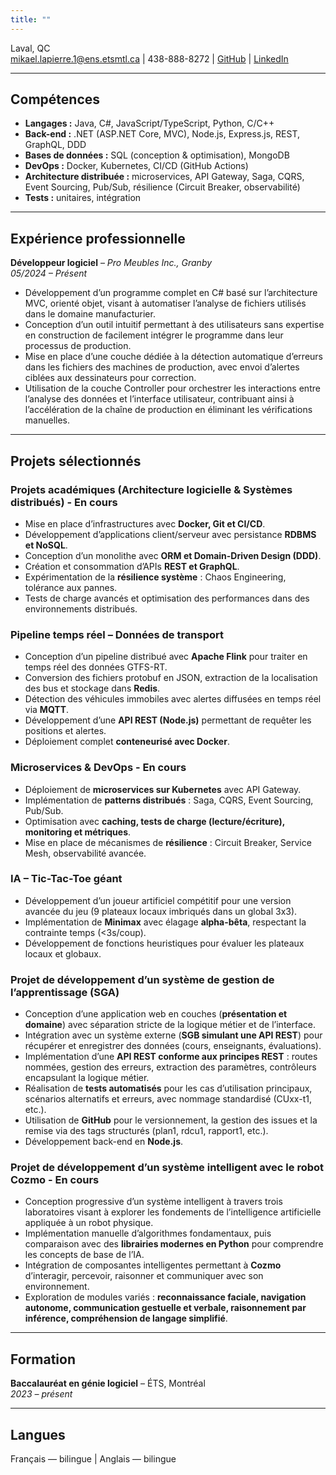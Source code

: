 ```yaml
---
title: ""
---
```


Laval, QC  
mikael.lapierre.1@ens.etsmtl.ca | 438-888-8272  | [GitHub](https://github.com/miklap) | [LinkedIn](https://linkedin.com/in/mikael-lapierre)

---

## Compétences

- **Langages :** Java, C#, JavaScript/TypeScript, Python, C/C++  
- **Back-end :** .NET (ASP.NET Core, MVC), Node.js, Express.js, REST, GraphQL, DDD  
- **Bases de données :** SQL (conception & optimisation), MongoDB  
- **DevOps :** Docker, Kubernetes, CI/CD (GitHub Actions)  
- **Architecture distribuée :** microservices, API Gateway, Saga, CQRS, Event Sourcing, Pub/Sub, résilience (Circuit Breaker, observabilité)  
- **Tests :** unitaires, intégration  

---

## Expérience professionnelle

**Développeur logiciel** – *Pro Meubles Inc., Granby*  
*05/2024 – Présent*  
- Développement d’un programme complet en C# basé sur l’architecture MVC, orienté objet, visant à automatiser l’analyse de fichiers utilisés dans le domaine manufacturier.  
- Conception d’un outil intuitif permettant à des utilisateurs sans expertise en construction de facilement intégrer le programme dans leur processus de production.  
- Mise en place d’une couche dédiée à la détection automatique d’erreurs dans les fichiers des machines de production, avec envoi d’alertes ciblées aux dessinateurs pour correction.  
- Utilisation de la couche Controller pour orchestrer les interactions entre l’analyse des données et l’interface utilisateur, contribuant ainsi à l’accélération de la chaîne de production en éliminant les vérifications manuelles.  

---

## Projets sélectionnés

### Projets académiques (Architecture logicielle & Systèmes distribués) - En cours
- Mise en place d’infrastructures avec **Docker, Git et CI/CD**.  
- Développement d’applications client/serveur avec persistance **RDBMS et NoSQL**.  
- Conception d’un monolithe avec **ORM et Domain-Driven Design (DDD)**.  
- Création et consommation d’APIs **REST et GraphQL**.  
- Expérimentation de la **résilience système** : Chaos Engineering, tolérance aux pannes.  
- Tests de charge avancés et optimisation des performances dans des environnements distribués.  

### Pipeline temps réel – Données de transport
- Conception d’un pipeline distribué avec **Apache Flink** pour traiter en temps réel des données GTFS-RT.  
- Conversion des fichiers protobuf en JSON, extraction de la localisation des bus et stockage dans **Redis**.  
- Détection des véhicules immobiles avec alertes diffusées en temps réel via **MQTT**.  
- Développement d’une **API REST (Node.js)** permettant de requêter les positions et alertes.  
- Déploiement complet **conteneurisé avec Docker**.  

### Microservices & DevOps - En cours
- Déploiement de **microservices sur Kubernetes** avec API Gateway.  
- Implémentation de **patterns distribués** : Saga, CQRS, Event Sourcing, Pub/Sub.  
- Optimisation avec **caching, tests de charge (lecture/écriture), monitoring et métriques**.  
- Mise en place de mécanismes de **résilience** : Circuit Breaker, Service Mesh, observabilité avancée.  

### IA – Tic-Tac-Toe géant
- Développement d’un joueur artificiel compétitif pour une version avancée du jeu (9 plateaux locaux imbriqués dans un global 3x3).  
- Implémentation de **Minimax** avec élagage **alpha-bêta**, respectant la contrainte temps (<3s/coup).  
- Développement de fonctions heuristiques pour évaluer les plateaux locaux et globaux.  

### Projet de développement d’un système de gestion de l’apprentissage (SGA)
- Conception d’une application web en couches (**présentation et domaine**) avec séparation stricte de la logique métier et de l’interface.  
- Intégration avec un système externe (**SGB simulant une API REST**) pour récupérer et enregistrer des données (cours, enseignants, évaluations).  
- Implémentation d’une **API REST conforme aux principes REST** : routes nommées, gestion des erreurs, extraction des paramètres, contrôleurs encapsulant la logique métier.  
- Réalisation de **tests automatisés** pour les cas d’utilisation principaux, scénarios alternatifs et erreurs, avec nommage standardisé (CUxx-t1, etc.).  
- Utilisation de **GitHub** pour le versionnement, la gestion des issues et la remise via des tags structurés (plan1, rdcu1, rapport1, etc.).  
- Développement back-end en **Node.js**.  

### Projet de développement d’un système intelligent avec le robot Cozmo - En cours
- Conception progressive d’un système intelligent à travers trois laboratoires visant à explorer les fondements de l’intelligence artificielle appliquée à un robot physique.  
- Implémentation manuelle d’algorithmes fondamentaux, puis comparaison avec des **librairies modernes en Python** pour comprendre les concepts de base de l’IA.  
- Intégration de composantes intelligentes permettant à **Cozmo** d’interagir, percevoir, raisonner et communiquer avec son environnement.  
- Exploration de modules variés : **reconnaissance faciale, navigation autonome, communication gestuelle et verbale, raisonnement par inférence, compréhension de langage simplifié**.  

---

## Formation

**Baccalauréat en génie logiciel** – ÉTS, Montréal  
*2023 – présent*  

---

## Langues

Français — bilingue | Anglais — bilingue  
